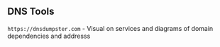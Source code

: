 ## DNS Tools

```https://dnsdumpster.com``` - Visual on services and diagrams of domain dependencies and addresss
